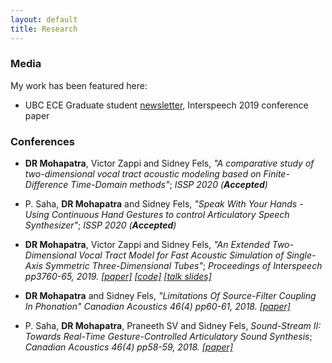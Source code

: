 ```yaml
---
layout: default
title: Research
---
```

### Media

My work has been featured here:

* UBC ECE Graduate student [newsletter](https://secure.campaigner.com/csb/Public/show/g94h-lkm--3b4g4c-cp6de9), Interspeech 2019 conference paper

### Conferences
* **DR Mohapatra**, Victor Zappi and Sidney Fels, *"A comparative study of two-dimensional vocal tract acoustic modeling based on Finite-Difference Time-Domain methods"*; *ISSP 2020 (**Accepted**)*

* P. Saha, **DR Mohapatra** and Sidney Fels, *"Speak With Your Hands - Using Continuous Hand Gestures to control Articulatory Speech Synthesizer"*; *ISSP 2020 (**Accepted**)*

* **DR Mohapatra**, Victor Zappi and Sidney Fels, *"An Extended Two-Dimensional Vocal Tract Model for Fast Acoustic Simulation of Single-Axis Symmetric Three-Dimensional Tubes"*; *Proceedings of Interspeech pp3760-65, 2019. [[paper]](https://www.isca-speech.org/archive/Interspeech_2019/pdfs/1764.pdf) [[code]](https://github.com/Debasishray19/vocaltube-speech-synthesis/tree/master/version03) [[talk slides]](https://github.com/Debasishray19/debasishray19.github.io/blob/master/assets/conferenceppt/Interspeech%202019%20Presentation.pdf)*

* **DR Mohapatra** and Sidney Fels, *"Limitations Of Source-Filter Coupling In Phonation"* *Canadian Acoustics 46(4) pp60-61, 2018. [[paper]](https://arxiv.org/abs/1811.07435)*

* P. Saha, **DR Mohapatra**, Praneeth SV and Sidney Fels, *Sound-Stream II: Towards Real-Time Gesture-Controlled Articulatory Sound Synthesis*; *Canadian Acoustics 46(4) pp58-59, 2018. [[paper]](https://arxiv.org/abs/1811.08029)*
